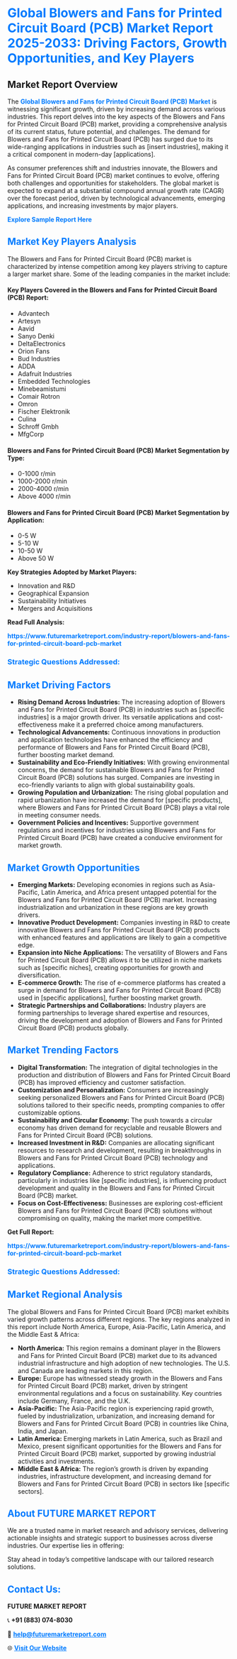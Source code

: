 <h1 style="color: #007BFF;">Global Blowers and Fans for Printed Circuit Board (PCB) Market Report 2025-2033: Driving Factors, Growth Opportunities, and Key Players</h1>

<section id="overview">
<h2>Market Report Overview</h2>
<p>The <a href="https://www.futuremarketreport.com/industry-report/blowers-and-fans-for-printed-circuit-board-pcb-market" style="color: #007BFF; text-decoration: none;"><strong>Global Blowers and Fans for Printed Circuit Board (PCB) Market</strong></a> is witnessing significant growth, driven by increasing demand across various industries. This report delves into the key aspects of the Blowers and Fans for Printed Circuit Board (PCB) market, providing a comprehensive analysis of its current status, future potential, and challenges. The demand for Blowers and Fans for Printed Circuit Board (PCB) has surged due to its wide-ranging applications in industries such as [insert industries], making it a critical component in modern-day [applications].</p>
<p>As consumer preferences shift and industries innovate, the Blowers and Fans for Printed Circuit Board (PCB) market continues to evolve, offering both challenges and opportunities for stakeholders. The global market is expected to expand at a substantial compound annual growth rate (CAGR) over the forecast period, driven by technological advancements, emerging applications, and increasing investments by major players.</p>
</section>

<section id="overview">
<p><a href="https://www.futuremarketreport.com/request-sample/reportId=115352" style="color: #007BFF; text-decoration: none;"><strong>Explore Sample Report Here</strong></a></p>
</section>

<section id="key-players">
<h2 style="color: #007BFF;">Market Key Players Analysis</h2>
<p>The Blowers and Fans for Printed Circuit Board (PCB) market is characterized by intense competition among key players striving to capture a larger market share. Some of the leading companies in the market include:</p>
<h4>Key Players Covered in the Blowers and Fans for Printed Circuit Board (PCB) Report:</h4>
<ul><li>Advantech</li><li>Artesyn</li><li>Aavid</li><li>Sanyo Denki</li><li>DeltaElectronics</li><li>Orion Fans</li><li>Bud Industries</li><li>ADDA</li><li>Adafruit Industries</li><li>Embedded Technologies</li><li>Minebeamistumi</li><li>Comair Rotron</li><li>Omron</li><li>Fischer Elektronik</li><li>Culina</li><li>Schroff Gmbh</li><li>MfgCorp</li></ul>
<h4>Blowers and Fans for Printed Circuit Board (PCB) Market Segmentation by Type:</h4>
<ul><li>0-1000 r/min</li><li>1000-2000 r/min</li><li>2000-4000 r/min</li><li>Above 4000 r/min</li></ul>

<h4>Blowers and Fans for Printed Circuit Board (PCB) Market Segmentation by Application:</h4>
<ul><li>0-5 W</li><li>5-10 W</li><li>10-50 W</li><li>Above 50 W</li></ul>
<p><strong>Key Strategies Adopted by Market Players:</strong></p>
<ul>
<li>Innovation and R&D</li>
<li>Geographical Expansion</li>
<li>Sustainability Initiatives</li>
<li>Mergers and Acquisitions</li>
</ul>
</section>

<section>
<p><strong>Read Full Analysis: </strong></p><a href="https://www.futuremarketreport.com/industry-report/blowers-and-fans-for-printed-circuit-board-pcb-market" style="color: #007BFF; text-decoration: none;"><strong>https://www.futuremarketreport.com/industry-report/blowers-and-fans-for-printed-circuit-board-pcb-market</strong></a>
<h3 style="color: #007BFF;">Strategic Questions Addressed:</h3>
</section>

<section id="driving-factors">
<h2 style="color: #007BFF;">Market Driving Factors</h2>
<ul>
<li><strong>Rising Demand Across Industries:</strong> The increasing adoption of Blowers and Fans for Printed Circuit Board (PCB) in industries such as [specific industries] is a major growth driver. Its versatile applications and cost-effectiveness make it a preferred choice among manufacturers.</li>
<li><strong>Technological Advancements:</strong> Continuous innovations in production and application technologies have enhanced the efficiency and performance of Blowers and Fans for Printed Circuit Board (PCB), further boosting market demand.</li>
<li><strong>Sustainability and Eco-Friendly Initiatives:</strong> With growing environmental concerns, the demand for sustainable Blowers and Fans for Printed Circuit Board (PCB) solutions has surged. Companies are investing in eco-friendly variants to align with global sustainability goals.</li>
<li><strong>Growing Population and Urbanization:</strong> The rising global population and rapid urbanization have increased the demand for [specific products], where Blowers and Fans for Printed Circuit Board (PCB) plays a vital role in meeting consumer needs.</li>
<li><strong>Government Policies and Incentives:</strong> Supportive government regulations and incentives for industries using Blowers and Fans for Printed Circuit Board (PCB) have created a conducive environment for market growth.</li>
</ul>
</section>

<section id="growth-opportunities">
<h2 style="color: #007BFF;">Market Growth Opportunities</h2>
<ul>
<li><strong>Emerging Markets:</strong> Developing economies in regions such as Asia-Pacific, Latin America, and Africa present untapped potential for the Blowers and Fans for Printed Circuit Board (PCB) market. Increasing industrialization and urbanization in these regions are key growth drivers.</li>
<li><strong>Innovative Product Development:</strong> Companies investing in R&D to create innovative Blowers and Fans for Printed Circuit Board (PCB) products with enhanced features and applications are likely to gain a competitive edge.</li>
<li><strong>Expansion into Niche Applications:</strong> The versatility of Blowers and Fans for Printed Circuit Board (PCB) allows it to be utilized in niche markets such as [specific niches], creating opportunities for growth and diversification.</li>
<li><strong>E-commerce Growth:</strong> The rise of e-commerce platforms has created a surge in demand for Blowers and Fans for Printed Circuit Board (PCB) used in [specific applications], further boosting market growth.</li>
<li><strong>Strategic Partnerships and Collaborations:</strong> Industry players are forming partnerships to leverage shared expertise and resources, driving the development and adoption of Blowers and Fans for Printed Circuit Board (PCB) products globally.</li>
</ul>
</section>

<section id="trending-factors">
<h2 style="color: #007BFF;">Market Trending Factors</h2>
<ul>
<li><strong>Digital Transformation:</strong> The integration of digital technologies in the production and distribution of Blowers and Fans for Printed Circuit Board (PCB) has improved efficiency and customer satisfaction.</li>
<li><strong>Customization and Personalization:</strong> Consumers are increasingly seeking personalized Blowers and Fans for Printed Circuit Board (PCB) solutions tailored to their specific needs, prompting companies to offer customizable options.</li>
<li><strong>Sustainability and Circular Economy:</strong> The push towards a circular economy has driven demand for recyclable and reusable Blowers and Fans for Printed Circuit Board (PCB) solutions.</li>
<li><strong>Increased Investment in R&D:</strong> Companies are allocating significant resources to research and development, resulting in breakthroughs in Blowers and Fans for Printed Circuit Board (PCB) technology and applications.</li>
<li><strong>Regulatory Compliance:</strong> Adherence to strict regulatory standards, particularly in industries like [specific industries], is influencing product development and quality in the Blowers and Fans for Printed Circuit Board (PCB) market.</li>
<li><strong>Focus on Cost-Effectiveness:</strong> Businesses are exploring cost-efficient Blowers and Fans for Printed Circuit Board (PCB) solutions without compromising on quality, making the market more competitive.</li>
</ul>
</section>

<section>
<p><strong>Get Full Report: </strong></p><a href="https://www.futuremarketreport.com/industry-report/blowers-and-fans-for-printed-circuit-board-pcb-market" style="color: #007BFF; text-decoration: none;"><strong>https://www.futuremarketreport.com/industry-report/blowers-and-fans-for-printed-circuit-board-pcb-market</strong></a>
<h3 style="color: #007BFF;">Strategic Questions Addressed:</h3>
</section>


<section id="regional-analysis">
<h2 style="color: #007BFF;">Market Regional Analysis</h2>
<p>The global Blowers and Fans for Printed Circuit Board (PCB) market exhibits varied growth patterns across different regions. The key regions analyzed in this report include North America, Europe, Asia-Pacific, Latin America, and the Middle East & Africa:</p>
<ul>
<li><strong>North America:</strong> This region remains a dominant player in the Blowers and Fans for Printed Circuit Board (PCB) market due to its advanced industrial infrastructure and high adoption of new technologies. The U.S. and Canada are leading markets in this region.</li>
<li><strong>Europe:</strong> Europe has witnessed steady growth in the Blowers and Fans for Printed Circuit Board (PCB) market, driven by stringent environmental regulations and a focus on sustainability. Key countries include Germany, France, and the U.K.</li>
<li><strong>Asia-Pacific:</strong> The Asia-Pacific region is experiencing rapid growth, fueled by industrialization, urbanization, and increasing demand for Blowers and Fans for Printed Circuit Board (PCB) in countries like China, India, and Japan.</li>
<li><strong>Latin America:</strong> Emerging markets in Latin America, such as Brazil and Mexico, present significant opportunities for the Blowers and Fans for Printed Circuit Board (PCB) market, supported by growing industrial activities and investments.</li>
<li><strong>Middle East & Africa:</strong> The region’s growth is driven by expanding industries, infrastructure development, and increasing demand for Blowers and Fans for Printed Circuit Board (PCB) in sectors like [specific sectors].</li>
</ul>
</section>

<footer>
<h2 style="color: #007BFF;">About FUTURE MARKET REPORT</h2>
<p>We are a trusted name in market research and advisory services, delivering actionable insights and strategic support to businesses across diverse industries. Our expertise lies in offering:</p>

<p>Stay ahead in today’s competitive landscape with our tailored research solutions.</p>

<h2 style="color: #007BFF;">Contact Us:</h2>
<p><strong>FUTURE MARKET REPORT</strong></p>
<p>📞 <strong>+91 (883) 074-8030</strong></p>
<p>📧 <strong><a href="mailto:help@futuremarketreport.com" style="color: #007BFF;">help@futuremarketreport.com</a></strong></p>
<p>🌐 <strong><a href="https://www.futuremarketreport.com/" style="color: #007BFF;">Visit Our Website</a></strong></p>
</footer>